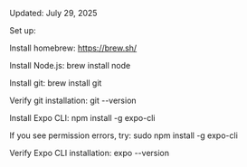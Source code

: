 Updated: July 29, 2025

Set up:

Install homebrew:
https://brew.sh/

Install Node.js:
brew install node

Install git:
brew install git

Verify git installation:
git --version

Install Expo CLI:
npm install -g expo-cli

If you see permission errors, try:
sudo npm install -g expo-cli

Verify Expo CLI installation:
expo --version